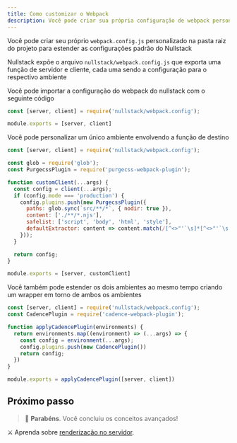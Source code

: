 ```yaml
---
title: Como customizar o Webpack
description: Você pode criar sua própria configuração de webpack personalizada para estender as configurações padrões do Nullstack
---
```


Você pode criar seu próprio `webpack.config.js` personalizado na pasta raiz do projeto para estender as configurações padrão do Nullstack

Nullstack expõe o arquivo `nullstack/webpack.config.js` que exporta uma função de servidor e cliente, cada uma sendo a configuração para o respectivo ambiente

Você pode importar a configuração do webpack do nullstack com o seguinte código

```jsx
const [server, client] = require('nullstack/webpack.config');

module.exports = [server, client]
```

Você pode personalizar um único ambiente envolvendo a função de destino

```jsx
const [server, client] = require('nullstack/webpack.config');

const glob = require('glob');
const PurgecssPlugin = require('purgecss-webpack-plugin');

function customClient(...args) {
  const config = client(...args);
  if (config.mode === 'production') {
    config.plugins.push(new PurgecssPlugin({
      paths: glob.sync(`src/**/*`, { nodir: true }),
      content: ['./**/*.njs'],
      safelist: ['script', 'body', 'html', 'style'],
      defaultExtractor: content => content.match(/[^<>"'`\s]*[^<>"'`\s:]/g) || [],
    }));
  }

  return config;
}

module.exports = [server, customClient]
```

Você também pode estender os dois ambientes ao mesmo tempo criando um wrapper em torno de ambos os ambientes

```jsx
const [server, client] = require('nullstack/webpack.config');
const CadencePlugin = require('cadence-webpack-plugin');

function applyCadencePlugin(environments) {
  return environments.map((environment) => (...args) => {
    const config = environment(...args);
    config.plugins.push(new CadencePlugin())
    return config;
  })
}

module.exports = applyCadencePlugin([server, client])
```

## Próximo passo

> 🎉 **Parabéns**. Você concluiu os conceitos avançados!

⚔ Aprenda sobre [renderização no servidor](/pt-br/renderizando-no-servidor).